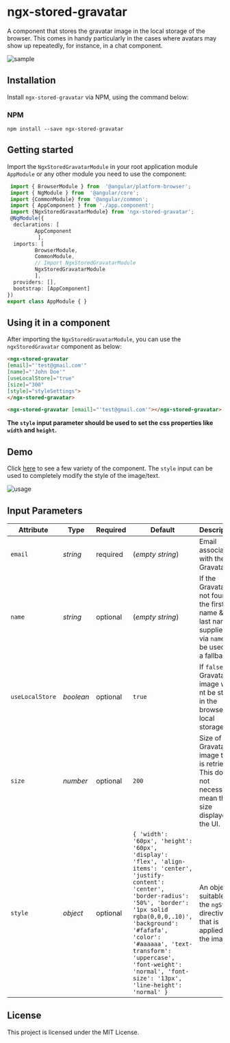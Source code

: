 

 
# ngx-stored-gravatar    
 A component that stores the gravatar image in the local storage of the browser. This comes in handy particularly in the cases where avatars may show up repeatedly, for instance, in a chat component.    

![sample](https://i.ibb.co/nrzFwqP/gravatar.png)
   
## Installation    
 Install `ngx-stored-gravatar` via NPM, using the command below:    
    
### NPM    
 ```shell 
 npm install --save ngx-stored-gravatar 
 ```    
    
## Getting started    
 Import the `NgxStoredGravatarModule` in your root application module `AppModule` or any other module you need to use the component:    
    
```typescript    
 import { BrowserModule } from  '@angular/platform-browser'; 
 import { NgModule } from  '@angular/core';    
 import {CommonModule} from '@angular/common';
 import { AppComponent } from './app.component';    
 import {NgxStoredGravatarModule} from 'ngx-stored-gravatar';    
 @NgModule({    
  declarations: [    
		 AppComponent
		  ],  
  imports: [    
		 BrowserModule,
		 CommonModule, 
		 // Import NgxStoredGravatarModule 
		 NgxStoredGravatarModule 
		 ],  
  providers: [],    
  bootstrap: [AppComponent] 
}) 
export class AppModule { }    
 ``` 

## Using it in a component 

After importing the `NgxStoredGravatarModule`, you can use the `ngxStoredGravatar` component as below:    
    
```html 
<ngx-stored-gravatar    
[email]="'test@gmail.com'" 
[name]="'John Doe'" 
[useLocalStore]="true" 
[size]="300" 
[style]="styleSettings">
</ngx-stored-gravatar> 

<ngx-stored-gravatar [email]="'test@gmail.com'"></ngx-stored-gravatar> 
``` 

**The `style` input parameter should be used to set the css properties like `width` and `height`.** 

## Demo

Click [here](https://stackblitz.com/edit/ngx-stored-gravatar) to see a few variety of the component. The `style` input can be used to completely modify the style of the image/text.

![usage](https://i.ibb.co/wJpJj3g/1123.png)


## Input Parameters  
 
  |   Attribute   |      Type      | Required  | Default |                                              Description                              |  
| ------------- | ----------------- | ---------- | ---------- | ----------------------------------------------------------------------------------------- |  
| `email`          | *string* | required | (*empty string*)| Email associated with the Gravatar. |  
| `name`            | *string* | optional | (*empty string*) | If the Gravatar is not found, the first name & the last name supplied via `name` will be used as a fallback.                                                     |  
| `useLocalStore` | *boolean* | optional | `true`      | If `false`, Gravatar image will nt be stored in the browser's local storage.    |  
| `size`           | *number* | optional | `200`         | Size of the Gravatar image that is retrieved. This does not necessarily mean the size displayed in the UI.                                                                          |  
| `style`          | *object* | optional | `{ 'width': '60px', 'height': '60px', 'display': 'flex', 'align-items': 'center', 'justify-content': 'center', 'border-radius': '50%', 'border': '1px solid rgba(0,0,0,.10)', 'background': '#fafafa', 'color': '#aaaaaa', 'text-transform': 'uppercase', 'font-weight': 'normal', 'font-size': '13px', 'line-height': 'normal' }`          | An object suitable for the `ngStyle` directive that is applied on the image.                                  
  
  
  
  
## License 
 This project is licensed under the MIT License.
